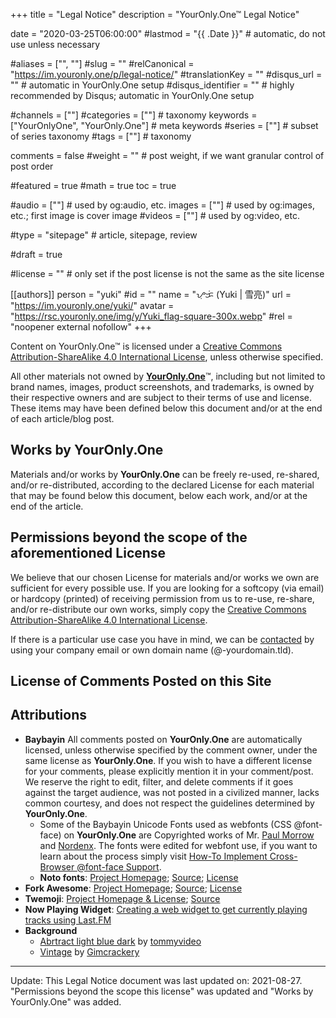 +++
title = "Legal Notice"
description = "YourOnly.One™ Legal Notice"

date = "2020-03-25T06:00:00"
#lastmod = "{{ .Date }}"    # automatic, do not use unless necessary

#aliases = ["", ""]
#slug = ""
#relCanonical = "https://im.youronly.one/p/legal-notice/"
#translationKey = ""
#disqus_url = ""                                                    # automatic in YourOnly.One setup
#disqus_identifier = ""                                             # highly recommended by Disqus; automatic in YourOnly.One setup

#channels = [""]
#categories = [""]                                                   # taxonomy
keywords = ["YourOnlyOne", "YourOnly.One"]                                                     # meta keywords
#series = [""]                                                       # subset of series taxonomy
#tags = [""]                                                         # taxonomy

comments = false
#weight = ""                                                        # post weight, if we want granular control of post order

#featured = true
#math = true
toc = true

#audio = [""]                                                        # used by og:audio, etc.
images = [""]                                                       # used by og:images, etc.; first image is cover image
#videos = [""]                                                       # used by og:video, etc.

#type = "sitepage"                                                           # article, sitepage, review

#draft = true

#license = ""                                                       # only set if the post license is not the same as the site license

[[authors]]
  person = "yuki"
  #id = ""
  name = "ᜌᜓᜃᜒ (Yuki | 雪亮)"
  url = "https://im.youronly.one/yuki/"
  avatar = "https://rsc.youronly.one/img/y/Yuki_flag-square-300x.webp"
  #rel = "noopener external nofollow"
+++

<!-- <a href="https://creativecommons.org/licenses/by-sa/4.0/" aria-label="License: Creative Commons Attribution-ShareAlike 4.0 International" referrerpolicy="strict-origin-when-cross-origin" rel="license noopener external nofollow"><i aria-hidden="true" class="cc cc-cc cc-2x text-red" title="License: Creative Commons Attribution-ShareAlike 4.0 International"></i> <i aria-hidden="true" class="cc cc-by cc-2x text-green" title="License: Creative Commons Attribution-ShareAlike 4.0 International"></i> <i aria-hidden="true" class="cc cc-sa cc-2x text-blue" title="License: Creative Commons Attribution-ShareAlike 4.0 International"></i></a><br/> -->

Content on <span property="dct:title" xmlns:dct="https://purl.org/dc/terms/">YourOnly.One</span>™ is licensed under a <a href="https://creativecommons.org/licenses/by-sa/4.0/" referrerpolicy="strict-origin-when-cross-origin" rel="license noopener external nofollow">Creative Commons Attribution-ShareAlike 4.0 International License</a>, unless otherwise specified.

All other materials not owned by <a href="https://youronly.one" rel="me noopener" referrerpolicy="strict-origin-when-cross-origin">__YourOnly.One__</a>™, including but not limited to brand names, images, product screenshots, and trademarks, is owned by their respective owners and are subject to their terms of use and license. These items may have been defined below this document and/or at the end of each article/blog post.

## Works by YourOnly.One
Materials and/or works by **YourOnly.One** can be freely re-used, re-shared, and/or re-distributed, according to the declared License for each material that may be found below this document, below each work, and/or at the end of the article.

## Permissions beyond the scope of the aforementioned License
We believe that our chosen License for materials and/or works we own are sufficient for every possible use. If you are looking for a softcopy (via email) or hardcopy (printed) of receiving permission from us to re-use, re-share, and/or re-distribute our own works, simply copy the <a href="https://creativecommons.org/licenses/by-sa/4.0/" referrerpolicy="strict-origin-when-cross-origin" rel="license noopener external nofollow">Creative Commons Attribution-ShareAlike 4.0 International License</a>.

If there is a particular use case you have in mind, we can be <a href="https://im.youronly.one/p/contact-us/" title="Contact">contacted</a> by using your company email or own domain name (@-yourdomain.tld).

## License of Comments Posted on this Site

## Attributions
* __Baybayin__
All comments posted on __YourOnly.One__ are automatically licensed, unless otherwise specified by the comment owner, under the same license as __YourOnly.One__. If you wish to have a different license for your comments, please explicitly mention it in your comment/post. We reserve the right to edit, filter, and delete comments if it goes against the target audience, was not posted in a civilized manner, lacks common courtesy, and does not respect the guidelines determined by __YourOnly.One__.
  * Some of the Baybayin Unicode Fonts used as webfonts (CSS @font-face) on __YourOnly.One__ are Copyrighted works of Mr. <a href="https://www.mts.net/~pmorrow/bio.htm" rel="noopener external nofollow" referrerpolicy="strict-origin-when-cross-origin">Paul Morrow</a> and <a href="https://nordenx.blogspot.com" rel="noopener external nofollow" referrerpolicy="strict-origin-when-cross-origin">Nordenx</a>. The fonts were edited for webfont use, if you want to learn about the process simply visit <a href="https://techmagus.icu/how-to-implement-cross-browser-font-face-support" title="How-To Implement Cross-Browser @font-face Support" rel="me noopener external" referrerpolicy="strict-origin-when-cross-origin">How-To Implement Cross-Browser @font-face Support</a>.
  * __Noto fonts__: <a href="https://www.google.com/get/noto/" rel="noopener external nofollow" referrerpolicy="strict-origin-when-cross-origin">Project Homepage</a>; <a href="https://github.com/googlefonts/noto-fonts" rel="noopener external nofollow" referrerpolicy="strict-origin-when-cross-origin">Source</a>; <a href="http://scripts.sil.org/OFL" rel="noopener external nofollow" referrerpolicy="strict-origin-when-cross-origin">License</a>
* __Fork Awesome__: <a href="https://forkaweso.me" rel="noopener external nofollow" referrerpolicy="strict-origin-when-cross-origin">Project Homepage</a>; <a href="https://github.com/ForkAwesome/Fork-Awesome" rel="noopener external nofollow" referrerpolicy="strict-origin-when-cross-origin">Source</a>; <a href="https://forkaweso.me/Fork-Awesome/license/" rel="noopener external nofollow" referrerpolicy="strict-origin-when-cross-origin">License</a>
* __Twemoji__: <a href="https://twemoji.twitter.com" rel="noopener external nofollow" referrerpolicy="strict-origin-when-cross-origin">Project Homepage &amp; License</a>; <a href="https://github.com/twitter/twemoji" rel="noopener external nofollow" referrerpolicy="strict-origin-when-cross-origin">Source</a>
* __Now Playing Widget__: <a href="https://prashant.me/development/2018/03/04/creating-a-web-widget-to-get-currently-playing-song-tracks-using-lastfm.html" rel="noopener external nofollow" referrerpolicy="strict-origin-when-cross-origin"> Creating a web widget to get currently playing tracks using Last.FM</a>
* __Background__
	* <a href="https://pixabay.com/illustrations/abstract-light-blue-dark-1780252/" rel="noopener external nofollow" referrerpolicy="strict-origin-when-cross-origin">Abrtract light blue dark</a> by <a href="https://pixabay.com/users/tommyvideo-3092371/" rel="noopener external nofollow" referrerpolicy="strict-origin-when-cross-origin">tommyvideo</a>
	* <a href="https://pixabay.com/illustrations/vintage-distressed-933793/" rel="noopener external nofollow" referrerpolicy="strict-origin-when-cross-origin">Vintage</a> by <a href="https://pixabay.com/users/gimcrackery-1386707/" rel="noopener external nofollow" referrerpolicy="strict-origin-when-cross-origin">Gimcrackery</a>

<hr/>

Update: This Legal Notice document was last updated on: 2021-08-27. "Permissions beyond the scope this license" was updated and "Works by YourOnly.One" was added.
